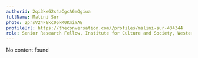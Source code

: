 ```yaml
---
authorid: 2qi3keG2s4aCgcA6mQgiua
fullName: Malini Sur
photo: 2prsV24FEkc06kK0KmiYAE
profileUrl: https://theconversation.com//profiles/malini-sur-434344
role: Senior Research Fellow, Institute for Culture and Society, Western Sydney University
---
```

No content found